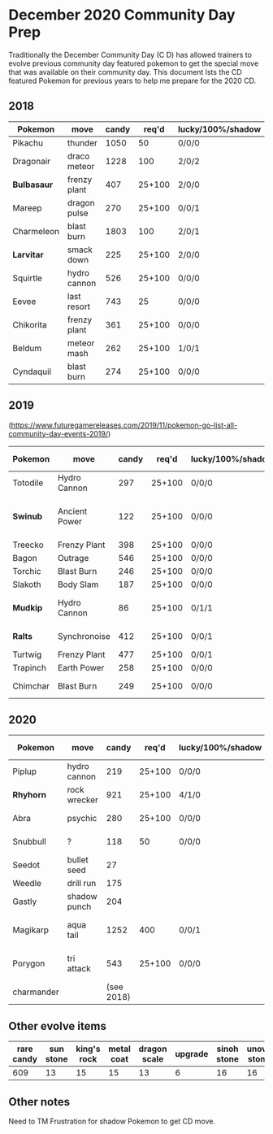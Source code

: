 # December 2020 Community Day Prep

Traditionally the December Community Day (C D) has allowed trainers to evolve previous community day featured pokemon to get the special move that was available on their community day. This document lsts the CD featured Pokemon for previous years to help me prepare for the 2020 CD.

## 2018

|Pokemon|move|candy|req'd|lucky/100%/shadow|other items|notes|
|---|---|---|---|---|---|---|
|Pikachu|thunder|1050|50|0/0/0|
|Dragonair|draco meteor|1228|100|2/0/2|
|__Bulbasaur__|frenzy plant|407|25+100|2/0/0|
|Mareep|dragon pulse|270|25+100|0/0/1|
|Charmeleon|blast burn|1803|100|2/0/1|
|__Larvitar__|smack down|225|25+100|2/0/0|
|Squirtle|hydro cannon|526|25+100|0/0/0|
|Eevee|last resort|743|25|0/0/0|10k walk Umbreon/Espeon|
|Chikorita|frenzy plant|361|25+100|0/0/0|
|Beldum|meteor mash|262|25+100|1/0/1|
|Cyndaquil|blast burn|274|25+100|0/0/0|

## 2019

(<https://www.futuregamereleases.com/2019/11/pokemon-go-list-all-community-day-events-2019/>)

|Pokemon|move|candy|req'd|lucky/100%/shadow|other items|notes|
|---|---|---|---|---|---|---|
|Totodile|Hydro Cannon|297|25+100|0/0/0|
|__Swinub__|Ancient Power|122|25+100|0/0/0|sinnoh stone|have shiny with move|
|Treecko|Frenzy Plant|398|25+100|0/0/0|
|Bagon|Outrage|546|25+100|0/0/0||1 shiny|
|Torchic|Blast Burn|246|25+100|0/0/0||1 shiny
|Slakoth|Body Slam|187|25+100|0/0/0|||
|__Mudkip__|Hydro Cannon|86|25+100|0/1/1||1 shiny, hundo is purified
|__Ralts__|Synchronoise|412|25+100|0/0/1|sinnoh stone|1 purified.
|Turtwig|Frenzy Plant|477|25+100|0/0/1||3 shiny
|Trapinch|Earth Power|258|25+100|0/0/0|
|Chimchar|Blast Burn|249|25+100|0/0/0||2 monferno

## 2020

|Pokemon|move|candy|req'd|lucky/100%/shadow|other items|notes|
|---|---|---|---|---|---|---|
|Piplup|hydro cannon|219|25+100|0/0/0|
|__Rhyhorn__|rock wrecker|921|25+100|4/1/0|sinnoh stone|
|Abra|psychic|280|25+100|0/0/0||several shiny
|Snubbull|?|118|50|0/0/0||no CD move|
|Seedot|bullet seed|27||||(done)
|Weedle|drill run|175||||(done)
|Gastly|shadow punch|204||||(done)
|Magikarp|aqua tail|1252|400|0/0/1||have 6 w/CD move
|Porygon|tri attack|543|25+100|0/0/0|sinnoh st + upgrade|(done)
|charmander||(see 2018)

## Other evolve items

|rare candy|sun stone|king's rock|metal coat|dragon scale|upgrade|sinoh stone|unova stone|
|---|---|---|---|---|---|---|---|
|609|13|15|15|13|6|16|16|

## Other notes

Need to TM Frustration for shadow Pokemon to get CD move.
